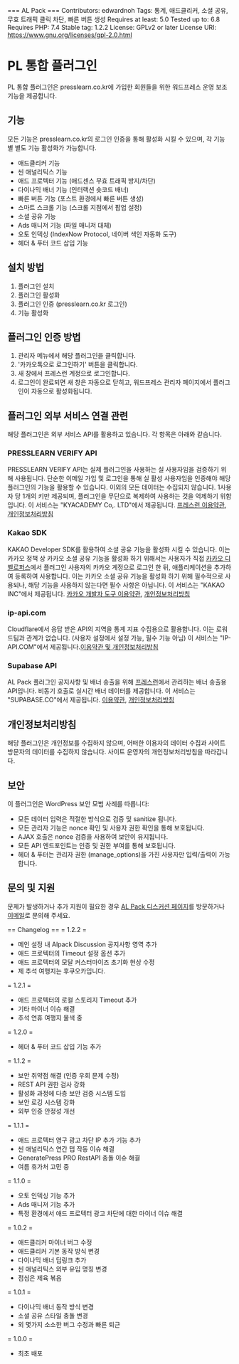 === AL Pack ===
Contributors: edwardnoh
Tags: 통계, 애드클리커, 소셜 공유, 무효 트래픽 클릭 차단, 빠른 버튼 생성
Requires at least: 5.0
Tested up to: 6.8
Requires PHP: 7.4
Stable tag: 1.2.2
License: GPLv2 or later
License URI: https://www.gnu.org/licenses/gpl-2.0.html

# PL 통합 플러그인

PL 통합 플러그인은 presslearn.co.kr에 가입한 회원들을 위한 워드프레스 운영 보조 기능을 제공합니다.

## 기능

모든 기능은 presslearn.co.kr의 로그인 인증을 통해 활성화 시킬 수 있으며, 각 기능 별 별도 기능 활성화가 가능합니다.
- 애드클리커 기능
- 씬 애널리틱스 기능
- 애드 프로텍터 기능 (애드센스 무효 트래픽 방지/차단)
- 다이나믹 배너 기능 (인터랙션 숏코드 배너)
- 빠른 버튼 기능 (포스트 환경에서 빠른 버튼 생성)
- 스마트 스크롤 기능 (스크롤 지점에서 팝업 설정)
- 소셜 공유 기능
- Ads 매니저 기능 (파일 매니저 대체)
- 오토 인덱싱 (IndexNow Protocol, 네이버 색인 자동화 도구)
- 헤더 & 푸터 코드 삽입 기능

## 설치 방법

1. 플러그인 설치
2. 플러그인 활성화
3. 플러그인 인증 (presslearn.co.kr 로그인)
4. 기능 활성화

## 플러그인 인증 방법

1. 관리자 메뉴에서 해당 플러그인을 클릭합니다.
2. '카카오톡으로 로그인하기' 버튼을 클릭합니다.
3. 새 창에서 프레스런 계정으로 로그인합니다.
4. 로그인이 완료되면 새 창은 자동으로 닫히고, 워드프레스 관리자 페이지에서 플러그인이 자동으로 활성화됩니다.

## 플러그인 외부 서비스 연결 관련

해당 플러그인은 외부 서비스 API를 활용하고 있습니다. 각 항목은 아래와 같습니다.
### PRESSLEARN VERIFY API
PRESSLEARN VERIFY API는 실제 플러그인을 사용하는 실 사용자임을 검증하기 위해 사용됩니다. 단순한 이메일 가입 및 로그인을 통해 실 활성 사용자임을 인증해야 해당 플러그인의 기능을 활용할 수 있습니다.
이외의 모든 데이터는 수집되지 않습니다. 1사용자 당 1개의 키만 제공되며, 플러그인을 무단으로 복제하여 사용하는 것을 억제하기 위함입니다.
이 서비스는 "KYACADEMY Co,. LTD"에서 제공됩니다. [프레스런 이용약관](https://presslearn.co.kr/tearmOfUsed), [개인정보처리방침](https://presslearn.co.kr/privatePolicy)

### Kakao SDK
KAKAO Developer SDK를 활용하여 소셜 공유 기능을 활성화 시킬 수 있습니다. 이는 카카오 정책 상 카카오 소셜 공유 기능을 활성화 하기 위해서는 사용자가 직접 [카카오 디벨로퍼스](https://developers.kakao.com)에서
플러그인 사용자의 카카오 계정으로 로그인 한 뒤, 애플리케이션을 추가하여 등록하여 사용합니다. 이는 카카오 소셜 공유 기능을 활성화 하기 위해 필수적으로 사용되나, 해당 기능을 사용하지 않는다면 필수 사항은 아닙니다.
이 서비스는 "KAKAO INC"에서 제공됩니다. [카카오 개발자 도구 이용약관](https://developers.kakao.com/terms/latest/ko/site-terms), [개인정보처리방침](https://business.kakao.com/policy/privacy/)

### ip-api.com
Cloudflare에서 응답 받은 API의 지역을 통계 지표 수집용으로 활용합니다. 이는 로워드팀과 관계가 없습니다. (사용자 설정에서 설정 가능, 필수 기능 아님)
이 서비스는 "IP-API.COM"에서 제공됩니다.[이용약관 및 개인정보처리방침](https://ip-api.com/docs/legal)

### Supabase API
AL Pack 플러그인 공지사항 및 배너 송출을 위해 [프레스런](https:presslearn.co.kr)에서 관리하는 배너 송출용 API입니다. 비동기 호출로 실시간 배너 데이터를 제공합니다.
이 서비스는 "SUPABASE.CO"에서 제공됩니다. [이용약관](https://supabase.com/terms), [개인정보처리방침](https://supabase.com/privacy)

## 개인정보처리방침

해당 플러그인은 개인정보를 수집하지 않으며, 어떠한 이용자의 데이터 수집과 사이트 방문자의 데이터를 수집하지 않습니다. 사이트 운영자의 개인정보처리방침을 따라갑니다.

## 보안

이 플러그인은 WordPress 보안 모범 사례를 따릅니다:
- 모든 데이터 입력은 적절한 방식으로 검증 및 sanitize 됩니다.
- 모든 관리자 기능은 nonce 확인 및 사용자 권한 확인을 통해 보호됩니다.
- AJAX 호출은 nonce 검증을 사용하여 보안이 유지됩니다.
- 모든 API 엔드포인트는 인증 및 권한 부여를 통해 보호됩니다.
- 헤더 & 푸터는 관리자 권한 (manage_options)을 가진 사용자만 입력/출력이 가능합니다.

## 문의 및 지원

문제가 발생하거나 추가 지원이 필요한 경우 [AL Pack 디스커션 페이지](https://alpack.dev)를 방문하거나 [이메일](info@loword.co.kr)로 문의해 주세요. 

== Changelog ==
= 1.2.2 =
* 메인 설정 내 Alpack Discussion 공지사항 영역 추가
* 애드 프로텍터의 Timeout 설정 옵션 추가
* 애드 프로텍터의 모달 커스터마이즈 초기화 현상 수정
* 제 추석 여행지는 후쿠오카입니다.

= 1.2.1 =
* 애드 프로텍터의 로컬 스토리지 Timeout 추가
* 기타 마이너 이슈 해결
* 추석 연휴 여행지 물색 중

= 1.2.0 =
* 헤더 & 푸터 코드 삽입 기능 추가

= 1.1.2 =
* 보안 취약점 해결 (인증 우회 문제 수정)
* REST API 권한 검사 강화
* 활성화 과정에 다층 보안 검증 시스템 도입
* 보안 로깅 시스템 강화
* 외부 인증 안정성 개선

= 1.1.1 =
* 애드 프로텍터 영구 광고 차단 IP 추가 기능 추가
* 씬 애널리틱스 연간 탭 작동 이슈 해결
* GeneratePress PRO RestAPI 충돌 이슈 해결
* 여름 휴가처 고민 중

= 1.1.0 =
* 오토 인덱싱 기능 추가
* Ads 매니저 기능 추가
* 특정 환경에서 애드 프로텍터 광고 차단에 대한 마이너 이슈 해결 

= 1.0.2 =
* 애드클리커 마이너 버그 수정
* 애드클리커 기본 동작 방식 변경
* 다이나믹 배너 딥링크 추가
* 씬 애널리틱스 외부 유입 명칭 변경
* 점심은 제육 볶음

= 1.0.1 =
* 다이나믹 배너 동작 방식 변경
* 소셜 공유 스타일 충돌 변경
* 외 몇가지 소소한 버그 수정과 빠른 퇴근

= 1.0.0 =
* 최초 배포